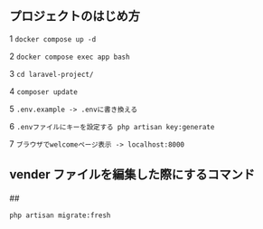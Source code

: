 ## プロジェクトのはじめ方

1 `docker compose up -d`

2 `docker compose exec app bash`

3 `cd laravel-project/`

4 `composer update`

5 `.env.example -> .envに書き換える`

6 `.envファイルにキーを設定する php artisan key:generate`

7 `ブラウザでwelcomeページ表示 -> localhost:8000`


## vender ファイルを編集した際にするコマンド
##　

`php artisan migrate:fresh`
